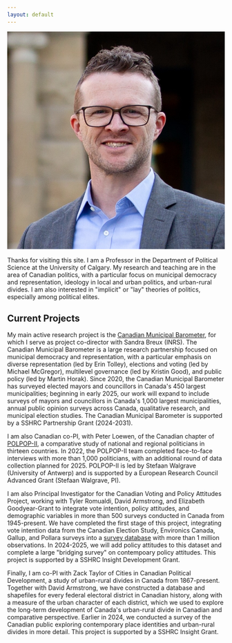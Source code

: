 ```yaml
---
layout: default
---
```


<img class="profile-picture" src="profile.jpg">

Thanks for visiting this site. I am a Professor in the Department of Political Science at the University of Calgary. My research and teaching are in the area of Canadian politics, with a particular focus on municipal democracy and representation, ideology in local and urban politics, and urban-rural divides. I am also interested in "implicit" or "lay" theories of politics, especially among political elites. 

## Current Projects

My main active research project is the [Canadian Municipal Barometer](http://www.cmb-bmc.ca), for which I serve as project co-director with Sandra Breux (INRS). The Canadian Municipal Barometer is a large research partnership focused on municipal democracy and representation, with a particular emphasis on diverse representation (led by Erin Tolley), elections and voting (led by Michael McGregor), multilevel governance (led by Kristin Good), and public policy (led by Martin Horak). Since 2020, the Canadian Municipal Barometer has surveyed elected mayors and councillors in Canada's 450 largest municipalities; beginning in early 2025, our work will expand to include surveys of mayors and councillors in Canada's 1,000 largest municipalities, annual public opinion surveys across Canada, qualitative research, and municipal election studies. The Canadian Municipal Barometer is supported by a SSHRC Partnership Grant (2024-2031).  

I am also Canadian co-PI, with Peter Loewen, of the Canadian chapter of [POLPOP-II](https://www.uantwerpen.be/en/research-groups/m2p/polpop/polpop_2/), a comparative study of national and regional politicians in thirteen countries. In 2022, the POLPOP-II team completed face-to-face interviews with more than 1,000 politicians, with an additional round of data collection planned for 2025. POLPOP-II is led by Stefaan Walgrave (University of Antwerp) and is supported by a European Research Council Advanced Grant (Stefaan Walgrave, PI). 

I am also Principal Investigator for the Canadian Voting and Policy Attitudes Project, working with Tyler Romualdi, David Armstrong, and Elizabeth Goodyear-Grant to integrate vote intention, policy attitudes, and demographic variables in more than 500 surveys conducted in Canada from 1945-present. We have completed the first stage of this project, integrating vote intention data from the Canadian Election Study, Environics Canada, Gallup, and Pollara surveys into a [survey database](https://quantoid.shinyapps.io/cvpa_app/) with more than 1 million observations. In 2024-2025, we will add policy attitudes to this dataset and complete a large "bridging survey" on contempoary policy attitudes. This project is supported by a SSHRC Insight Development Grant.

Finally, I am co-PI with Zack Taylor of Cities in Canadian Political Development, a study of urban-rural divides in Canada from 1867-present. Together with David Armstrong, we have constructed a database and shapefiles for every federal electoral district in Canadian history, along with a measure of the urban character of each district, which we used to explore the long-term development of Canada's urban-rural divide in Canadian and comparative perspective. Earlier in 2024, we conducted a survey of the Canadian public exploring contemporary place identities and urban-rural divides in more detail. This project is supported by a SSHRC Insight Grant. 




